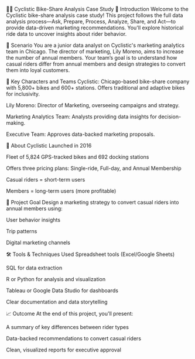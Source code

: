 🚴‍♂️ Cyclistic Bike-Share Analysis Case Study
📌 Introduction
Welcome to the Cyclistic bike-share analysis case study! This project follows the full data analysis process—Ask, Prepare, Process, Analyze, Share, and Act—to provide data-driven marketing recommendations. You'll explore historical ride data to uncover insights about rider behavior.

🧠 Scenario
You are a junior data analyst on Cyclistic's marketing analytics team in Chicago. The director of marketing, Lily Moreno, aims to increase the number of annual members. Your team’s goal is to understand how casual riders differ from annual members and design strategies to convert them into loyal customers.

👥 Key Characters and Teams
Cyclistic: Chicago-based bike-share company with 5,800+ bikes and 600+ stations. Offers traditional and adaptive bikes for inclusivity.

Lily Moreno: Director of Marketing, overseeing campaigns and strategy.

Marketing Analytics Team: Analysts providing data insights for decision-making.

Executive Team: Approves data-backed marketing proposals.

🏢 About Cyclistic
Launched in 2016

Fleet of 5,824 GPS-tracked bikes and 692 docking stations

Offers three pricing plans: Single-ride, Full-day, and Annual Membership

Casual riders = short-term users

Members = long-term users (more profitable)

🎯 Project Goal
Design a marketing strategy to convert casual riders into annual members using:

User behavior insights

Trip patterns

Digital marketing channels

🛠️ Tools & Techniques Used
Spreadsheet tools (Excel/Google Sheets)

SQL for data extraction

R or Python for analysis and visualization

Tableau or Google Data Studio for dashboards

Clear documentation and data storytelling

📈 Outcome
At the end of this project, you'll present:

A summary of key differences between rider types

Data-backed recommendations to convert casual riders

Clean, visualized reports for executive approval
